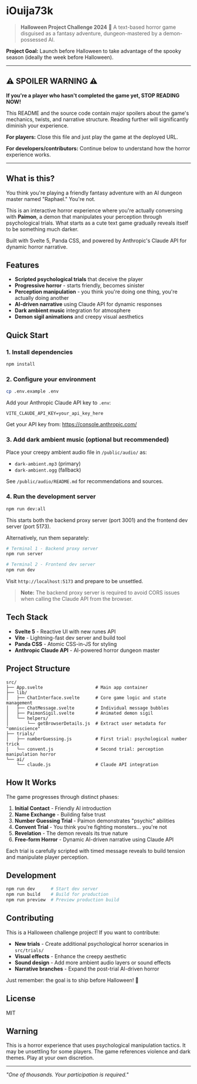 # iOuija73k

> **Halloween Project Challenge 2024** 🎃
> A text-based horror game disguised as a fantasy adventure, dungeon-mastered by a demon-possessed AI.

**Project Goal:** Launch before Halloween to take advantage of the spooky season (ideally the week before Halloween).

---

## ⚠️ SPOILER WARNING ⚠️

**If you're a player who hasn't completed the game yet, STOP READING NOW!**

This README and the source code contain major spoilers about the game's mechanics, twists, and narrative structure. Reading further will significantly diminish your experience.

**For players:** Close this file and just play the game at the deployed URL.

**For developers/contributors:** Continue below to understand how the horror experience works.

---

## What is this?

You think you're playing a friendly fantasy adventure with an AI dungeon master named "Raphael." You're not.

This is an interactive horror experience where you're actually conversing with **Paimon**, a demon that manipulates your perception through psychological trials. What starts as a cute text game gradually reveals itself to be something much darker.

Built with Svelte 5, Panda CSS, and powered by Anthropic's Claude API for dynamic horror narrative.

## Features

- **Scripted psychological trials** that deceive the player
- **Progressive horror** - starts friendly, becomes sinister
- **Perception manipulation** - you think you're doing one thing, you're actually doing another
- **AI-driven narrative** using Claude API for dynamic responses
- **Dark ambient music** integration for atmosphere
- **Demon sigil animations** and creepy visual aesthetics

## Quick Start

### 1. Install dependencies
```bash
npm install
```

### 2. Configure your environment
```bash
cp .env.example .env
```

Add your Anthropic Claude API key to `.env`:
```
VITE_CLAUDE_API_KEY=your_api_key_here
```

Get your API key from: https://console.anthropic.com/

### 3. Add dark ambient music (optional but recommended)
Place your creepy ambient audio file in `/public/audio/` as:
- `dark-ambient.mp3` (primary)
- `dark-ambient.ogg` (fallback)

See `/public/audio/README.md` for recommendations and sources.

### 4. Run the development server
```bash
npm run dev:all
```

This starts both the backend proxy server (port 3001) and the frontend dev server (port 5173).

Alternatively, run them separately:
```bash
# Terminal 1 - Backend proxy server
npm run server

# Terminal 2 - Frontend dev server
npm run dev
```

Visit `http://localhost:5173` and prepare to be unsettled.

> **Note:** The backend proxy server is required to avoid CORS issues when calling the Claude API from the browser.

## Tech Stack

- **Svelte 5** - Reactive UI with new runes API
- **Vite** - Lightning-fast dev server and build tool
- **Panda CSS** - Atomic CSS-in-JS for styling
- **Anthropic Claude API** - AI-powered horror dungeon master

## Project Structure

```
src/
├── App.svelte                    # Main app container
├── lib/
│   ├── ChatInterface.svelte      # Core game logic and state management
│   ├── ChatMessage.svelte        # Individual message bubbles
│   ├── PaimonSigil.svelte        # Animated demon sigil
│   └── helpers/
│       └── getBrowserDetails.js  # Extract user metadata for "omniscience"
├── trials/
│   ├── numberGuessing.js         # First trial: psychological number trick
│   └── convent.js                # Second trial: perception manipulation horror
└── ai/
    └── claude.js                 # Claude API integration
```

## How It Works

The game progresses through distinct phases:

1. **Initial Contact** - Friendly AI introduction
2. **Name Exchange** - Building false trust
3. **Number Guessing Trial** - Paimon demonstrates "psychic" abilities
4. **Convent Trial** - You think you're fighting monsters... you're not
5. **Revelation** - The demon reveals its true nature
6. **Free-form Horror** - Dynamic AI-driven narrative using Claude API

Each trial is carefully scripted with timed message reveals to build tension and manipulate player perception.

## Development

```bash
npm run dev      # Start dev server
npm run build    # Build for production
npm run preview  # Preview production build
```

## Contributing

This is a Halloween challenge project! If you want to contribute:

- **New trials** - Create additional psychological horror scenarios in `src/trials/`
- **Visual effects** - Enhance the creepy aesthetic
- **Sound design** - Add more ambient audio layers or sound effects
- **Narrative branches** - Expand the post-trial AI-driven horror

Just remember: the goal is to ship before Halloween! 🎃

## License

MIT

## Warning

This is a horror experience that uses psychological manipulation tactics. It may be unsettling for some players. The game references violence and dark themes. Play at your own discretion.

---

*"One of thousands. Your participation is required."*
